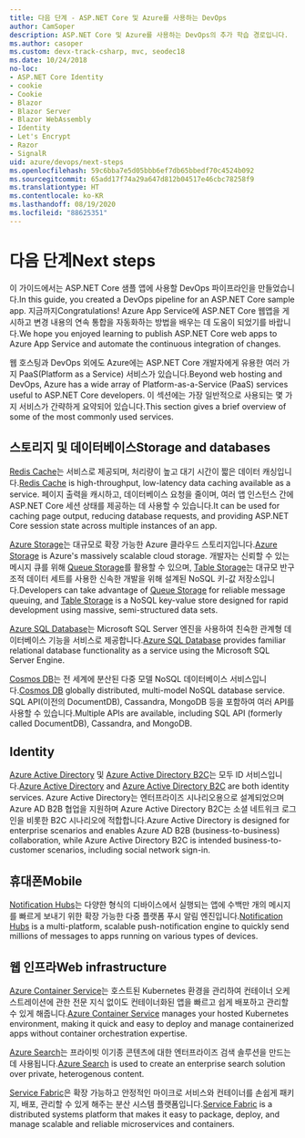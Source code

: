 ```yaml
---
title: 다음 단계 - ASP.NET Core 및 Azure를 사용하는 DevOps
author: CamSoper
description: ASP.NET Core 및 Azure를 사용하는 DevOps의 추가 학습 경로입니다.
ms.author: casoper
ms.custom: devx-track-csharp, mvc, seodec18
ms.date: 10/24/2018
no-loc:
- ASP.NET Core Identity
- cookie
- Cookie
- Blazor
- Blazor Server
- Blazor WebAssembly
- Identity
- Let's Encrypt
- Razor
- SignalR
uid: azure/devops/next-steps
ms.openlocfilehash: 59c6bba7e5d05bbb6ef7db65bbedf70c4524b092
ms.sourcegitcommit: 65add17f74a29a647d812b04517e46cbc78258f9
ms.translationtype: HT
ms.contentlocale: ko-KR
ms.lasthandoff: 08/19/2020
ms.locfileid: "88625351"
---
```

# <a name="next-steps"></a><span data-ttu-id="cd074-103">다음 단계</span><span class="sxs-lookup"><span data-stu-id="cd074-103">Next steps</span></span>

<span data-ttu-id="cd074-104">이 가이드에서는 ASP.NET Core 샘플 앱에 사용할 DevOps 파이프라인을 만들었습니다.</span><span class="sxs-lookup"><span data-stu-id="cd074-104">In this guide, you created a DevOps pipeline for an ASP.NET Core sample app.</span></span> <span data-ttu-id="cd074-105">지금까지</span><span class="sxs-lookup"><span data-stu-id="cd074-105">Congratulations!</span></span> <span data-ttu-id="cd074-106">Azure App Service에 ASP.NET Core 웹앱을 게시하고 변경 내용의 연속 통합을 자동화하는 방법을 배우는 데 도움이 되었기를 바랍니다.</span><span class="sxs-lookup"><span data-stu-id="cd074-106">We hope you enjoyed learning to publish ASP.NET Core web apps to Azure App Service and automate the continuous integration of changes.</span></span>

<span data-ttu-id="cd074-107">웹 호스팅과 DevOps 외에도 Azure에는 ASP.NET Core 개발자에게 유용한 여러 가지 PaaS(Platform as a Service) 서비스가 있습니다.</span><span class="sxs-lookup"><span data-stu-id="cd074-107">Beyond web hosting and DevOps, Azure has a wide array of Platform-as-a-Service (PaaS) services useful to ASP.NET Core developers.</span></span> <span data-ttu-id="cd074-108">이 섹션에는 가장 일반적으로 사용되는 몇 가지 서비스가 간략하게 요약되어 있습니다.</span><span class="sxs-lookup"><span data-stu-id="cd074-108">This section gives a brief overview of some of the most commonly used services.</span></span>

## <a name="storage-and-databases"></a><span data-ttu-id="cd074-109">스토리지 및 데이터베이스</span><span class="sxs-lookup"><span data-stu-id="cd074-109">Storage and databases</span></span>

<span data-ttu-id="cd074-110">[Redis Cache](/azure/redis-cache/)는 서비스로 제공되며, 처리량이 높고 대기 시간이 짧은 데이터 캐싱입니다.</span><span class="sxs-lookup"><span data-stu-id="cd074-110">[Redis Cache](/azure/redis-cache/) is high-throughput, low-latency data caching available as a service.</span></span> <span data-ttu-id="cd074-111">페이지 출력을 캐시하고, 데이터베이스 요청을 줄이며, 여러 앱 인스턴스 간에 ASP.NET Core 세션 상태를 제공하는 데 사용할 수 있습니다.</span><span class="sxs-lookup"><span data-stu-id="cd074-111">It can be used for caching page output, reducing database requests, and providing ASP.NET Core session state across multiple instances of an app.</span></span>

<span data-ttu-id="cd074-112">[Azure Storage](/azure/storage/)는 대규모로 확장 가능한 Azure 클라우드 스토리지입니다.</span><span class="sxs-lookup"><span data-stu-id="cd074-112">[Azure Storage](/azure/storage/) is Azure's massively scalable cloud storage.</span></span> <span data-ttu-id="cd074-113">개발자는 신뢰할 수 있는 메시지 큐를 위해 [Queue Storage](/azure/storage/queues/storage-queues-introduction)를 활용할 수 있으며, [Table Storage](/azure/storage/tables/table-storage-overview)는 대규모 반구조적 데이터 세트를 사용한 신속한 개발을 위해 설계된 NoSQL 키-값 저장소입니다.</span><span class="sxs-lookup"><span data-stu-id="cd074-113">Developers can take advantage of [Queue Storage](/azure/storage/queues/storage-queues-introduction) for reliable message queuing, and [Table Storage](/azure/storage/tables/table-storage-overview) is a NoSQL key-value store designed for rapid development using massive, semi-structured data sets.</span></span>

<span data-ttu-id="cd074-114">[Azure SQL Database](/azure/sql-database/)는 Microsoft SQL Server 엔진을 사용하여 친숙한 관계형 데이터베이스 기능을 서비스로 제공합니다.</span><span class="sxs-lookup"><span data-stu-id="cd074-114">[Azure SQL Database](/azure/sql-database/) provides familiar relational database functionality as a service using the Microsoft SQL Server Engine.</span></span>

<span data-ttu-id="cd074-115">[Cosmos DB](/azure/cosmos-db/)는 전 세계에 분산된 다중 모델 NoSQL 데이터베이스 서비스입니다.</span><span class="sxs-lookup"><span data-stu-id="cd074-115">[Cosmos DB](/azure/cosmos-db/) globally distributed, multi-model NoSQL database service.</span></span> <span data-ttu-id="cd074-116">SQL API(이전의 DocumentDB), Cassandra, MongoDB 등을 포함하여 여러 API를 사용할 수 있습니다.</span><span class="sxs-lookup"><span data-stu-id="cd074-116">Multiple APIs are available, including SQL API (formerly called DocumentDB), Cassandra, and MongoDB.</span></span>

## Identity

<span data-ttu-id="cd074-117">[Azure Active Directory](/azure/active-directory/) 및 [Azure Active Directory B2C](/azure/active-directory-b2c/)는 모두 ID 서비스입니다.</span><span class="sxs-lookup"><span data-stu-id="cd074-117">[Azure Active Directory](/azure/active-directory/) and [Azure Active Directory B2C](/azure/active-directory-b2c/) are both identity services.</span></span> <span data-ttu-id="cd074-118">Azure Active Directory는 엔터프라이즈 시나리오용으로 설계되었으며 Azure AD B2B 협업을 지원하며 Azure Active Directory B2C는 소셜 네트워크 로그인을 비롯한 B2C 시나리오에 적합합니다.</span><span class="sxs-lookup"><span data-stu-id="cd074-118">Azure Active Directory is designed for enterprise scenarios and enables Azure AD B2B (business-to-business) collaboration, while Azure Active Directory B2C is intended business-to-customer scenarios, including social network sign-in.</span></span>

## <a name="mobile"></a><span data-ttu-id="cd074-119">휴대폰</span><span class="sxs-lookup"><span data-stu-id="cd074-119">Mobile</span></span>

<span data-ttu-id="cd074-120">[Notification Hubs](/azure/notification-hubs/)는 다양한 형식의 디바이스에서 실행되는 앱에 수백만 개의 메시지를 빠르게 보내기 위한 확장 가능한 다중 플랫폼 푸시 알림 엔진입니다.</span><span class="sxs-lookup"><span data-stu-id="cd074-120">[Notification Hubs](/azure/notification-hubs/) is a multi-platform, scalable push-notification engine to quickly send millions of messages to apps running on various types of devices.</span></span>

## <a name="web-infrastructure"></a><span data-ttu-id="cd074-121">웹 인프라</span><span class="sxs-lookup"><span data-stu-id="cd074-121">Web infrastructure</span></span>

<span data-ttu-id="cd074-122">[Azure Container Service](/azure/aks/)는 호스트된 Kubernetes 환경을 관리하여 컨테이너 오케스트레이션에 관한 전문 지식 없이도 컨테이너화된 앱을 빠르고 쉽게 배포하고 관리할 수 있게 해줍니다.</span><span class="sxs-lookup"><span data-stu-id="cd074-122">[Azure Container Service](/azure/aks/) manages your hosted Kubernetes environment, making it quick and easy to deploy and manage containerized apps without container orchestration expertise.</span></span>

<span data-ttu-id="cd074-123">[Azure Search](/azure/search/)는 프라이빗 이기종 콘텐츠에 대한 엔터프라이즈 검색 솔루션을 만드는 데 사용됩니다.</span><span class="sxs-lookup"><span data-stu-id="cd074-123">[Azure Search](/azure/search/) is used to create an enterprise search solution over private, heterogenous content.</span></span>

<span data-ttu-id="cd074-124">[Service Fabric](/azure/service-fabric/)은 확장 가능하고 안정적인 마이크로 서비스와 컨테이너를 손쉽게 패키지, 배포, 관리할 수 있게 해주는 분산 시스템 플랫폼입니다.</span><span class="sxs-lookup"><span data-stu-id="cd074-124">[Service Fabric](/azure/service-fabric/) is a distributed systems platform that makes it easy to package, deploy, and manage scalable and reliable microservices and containers.</span></span>
